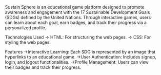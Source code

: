 Sustain Sphere is an educational game platform designed to promote awareness and engagement with the 17 Sustainable Development Goals (SDGs) defined by the United Nations. 
Through interactive games, users can learn about each goal, earn badges, and track their progress via a personalized profile.

Technologies Used
-> HTML: For structuring the web pages.
-> CSS: For styling the web pages.

Features
->Interactive Learning: Each SDG is represented by an image that hyperlinks to an educational game.
->User Authentication: Includes signup, login, and logout functionalities.
->Profile Management: Users can view their badges and track their progress.
